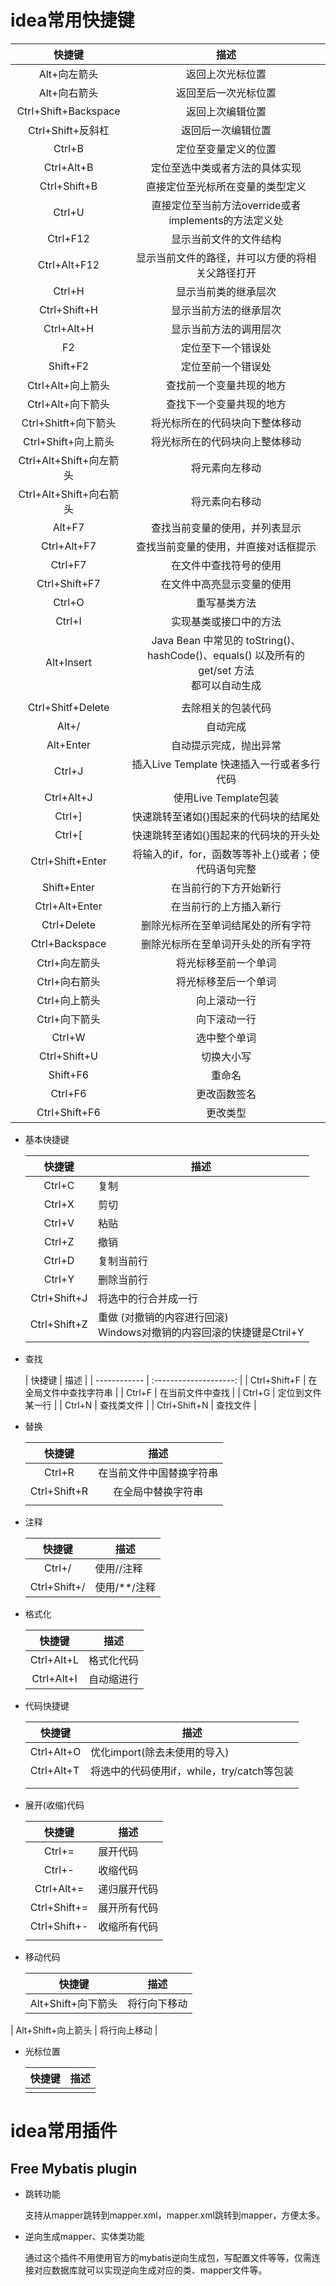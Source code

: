# idea常用快捷键

|   快捷键   |             描述             |
| :--------: | :--------------------------: |
|Alt+向左箭头|返回上次光标位置              |
|Alt+向右箭头|返回至后一次光标位置          |
|Ctrl+Shift+Backspace|返回上次编辑位置       |
|Ctrl+Shift+反斜杠|返回后一次编辑位置        |
|Ctrl+B|定位至变量定义的位置              |
|Ctrl+Alt+B|定位至选中类或者方法的具体实现     |
|Ctrl+Shift+B|直接定位至光标所在变量的类型定义              |
|Ctrl+U|直接定位至当前方法override或者implements的方法定义处       |
|Ctrl+F12|显示当前文件的文件结构           |
|Ctrl+Alt+F12|显示当前文件的路径，并可以方便的将相关父路径打开            |
|Ctrl+H|显示当前类的继承层次               |
|Ctrl+Shift+H|显示当前方法的继承层次             |
|Ctrl+Alt+H|显示当前方法的调用层次            |
|F2|定位至下一个错误处                        |
|Shift+F2|定位至前一个错误处                 |
|Ctrl+Alt+向上箭头|查找前一个变量共现的地方         |
|Ctrl+Alt+向下箭头|查找下一个变量共现的地方                   |
|Ctrl+Shitft+向下箭头|将光标所在的代码块向下整体移动       |
|Ctrl+Shift+向上箭头|将光标所在的代码块向上整体移动      |
|Ctrl+Alt+Shift+向左箭头|将元素向左移动     |
|Ctrl+Alt+Shift+向右箭头|将元素向右移动         |
|Alt+F7|查找当前变量的使用，并列表显示            |
|Ctrl+Alt+F7|查找当前变量的使用，并直接对话框提示           |
|Ctrl+F7|在文件中查找符号的使用               |
|Ctrl+Shift+F7|在文件中高亮显示变量的使用           |
|Ctrl+O|重写基类方法                        |
|Ctrl+I|实现基类或接口中的方法                             |
|Alt+Insert|Java Bean 中常见的 toString()、hashCode()、equals() 以及所有的get/set 方法<br>都可以自动生成  |
||        |
|Ctrl+Shitf+Delete|去除相关的包装代码         |
|Alt+/|自动完成                             |
|Alt+Enter|自动提示完成，抛出异常          |
|Ctrl+J|插入Live Template 快速插入一行或者多行代码           |
|Ctrl+Alt+J|使用Live Template包装                        |
|Ctrl+]|快速跳转至诸如{}围起来的代码块的结尾处      |
|Ctrl+[|快速跳转至诸如{}围起来的代码块的开头处        |
|Ctrl+Shift+Enter|将输入的if，for，函数等等补上{}或者；使代码语句完整    |
|Shift+Enter|在当前行的下方开始新行            |
|Ctrl+Alt+Enter|在当前行的上方插入新行            |
|Ctrl+Delete|删除光标所在至单词结尾处的所有字符      |
|Ctrl+Backspace|删除光标所在至单词开头处的所有字符        |
|Ctrl+向左箭头|将光标移至前一个单词          |
|Ctrl+向右箭头|将光标移至后一个单词             |
|Ctrl+向上箭头|向上滚动一行                   |
|Ctrl+向下箭头|向下滚动一行                    |
|Ctrl+W|选中整个单词                        |
|Ctrl+Shift+U|切换大小写                    |
|Shift+F6|重命名                            |
|Ctrl+F6|更改函数签名                        |
|Ctrl+Shift+F6|更改类型                    |
- 基本快捷键

  |    快捷键    | 描述                                                         |
  | :----------: | ------------------------------------------------------------ |
  |    Ctrl+C    | 复制                                                         |
  |    Ctrl+X    | 剪切                                                         |
  |    Ctrl+V    | 粘贴                                                         |
  |    Ctrl+Z    | 撤销                                                         |
  |    Ctrl+D    | 复制当前行                                                   |
  |    Ctrl+Y    | 删除当前行                                                   |
  | Ctrl+Shift+J | 将选中的行合并成一行                                         |
  | Ctrl+Shift+Z | 重做 (对撤销的内容进行回滚)<br>Windows对撤销的内容回滚的快捷键是Ctril+Y |
  
- 查找

  | 快捷键       |          描述          |
| ------------ | :--------------------: |
| Ctrl+Shift+F | 在全局文件中查找字符串 |
| Ctrl+F       |    在当前文件中查找    |
| Ctrl+G       |    定位到文件某一行    |
| Ctrl+N       |       查找类文件       |
| Ctrl+Shift+N |        查找文件        |

- 替换

  |    快捷键    |           描述           |
  | :----------: | :----------------------: |
  |    Ctrl+R    | 在当前文件中国替换字符串 |
  | Ctrl+Shift+R |    在全局中替换字符串    |
  |              |                          |

- 注释

  |    快捷键    | 描述         |
  | :----------: | ------------ |
  |    Ctrl+/    | 使用//注释   |
  | Ctrl+Shift+/ | 使用/**/注释 |

  

- 格式化

  |   快捷键   | 描述       |
  | :--------: | ---------- |
  | Ctrl+Alt+L | 格式化代码 |
  | Ctrl+Alt+I | 自动缩进行 |

- 代码快捷键

  | 快捷键     | 描述                                       |
  | ---------- | ------------------------------------------ |
  | Ctrl+Alt+O | 优化import(除去未使用的导入)               |
  | Ctrl+Alt+T | 将选中的代码使用if，while，try/catch等包装 |
  |||
  ||             |

- 展开(收缩)代码

  |    快捷键    | 描述         |
  | :----------: | ------------ |
  |    Ctrl+=    | 展开代码     |
  |    Ctrl+-    | 收缩代码     |
  |  Ctrl+Alt+=  | 递归展开代码 |
  | Ctrl+Shift+= | 展开所有代码 |
  | Ctrl+Shift+- | 收缩所有代码 |
  |              |              |

- 移动代码

  |       快捷键       | 描述         |
  | :----------------: | ------------ |
  | Alt+Shift+向下箭头 | 将行向下移动 |
| Alt+Shift+向上箭头 | 将行向上移动 |
  
  
  
- 光标位置

  | 快捷键 | 描述 |
  | ------ | ---- |
  |        |      |

  


# idea常用插件

## Free Mybatis plugin

- 跳转功能

  支持从mapper跳转到mapper.xml，mapper.xml跳转到mapper，方便太多。

- 逆向生成mapper、实体类功能

  通过这个插件不用使用官方的mybatis逆向生成包，写配置文件等等，仅需连接对应数据库就可以实现逆向生成对应的类、mapper文件等。

